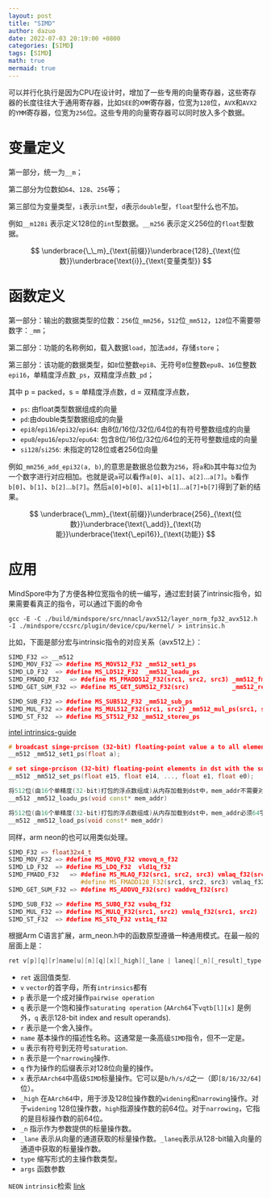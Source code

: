 ```yaml
---
layout: post
title: "SIMD"
author: dazuo
date: 2022-07-03 20:19:00 +0800
categories: [SIMD]
tags: [SIMD]
math: true
mermaid: true
---
```



可以并行化执行是因为CPU在设计时，增加了一些专用的向量寄存器，这些寄存器的长度往往大于通用寄存器，比如`SEE`的`XMM`寄存器，位宽为`128`位，`AVX`和`AVX2`的`YMM`寄存器，位宽为`256`位。这些专用的向量寄存器可以同时放入多个数据。



# 变量定义

第一部分，统一为`__m`；

第二部分为位数如`64`、`128`、`256`等；

第三部位为变量类型，`i`表示`int`型，`d`表示`double`型，`float`型什么也不加。

例如`__m128i` 表示定义128位的`int`型数据。`__m256` 表示定义256位的`float`型数据。


$$
\underbrace{\_\_m}_{\text{前缀}}\underbrace{128}_{\text{位数}}\underbrace{\text{i}}_{\text{变量类型}}
$$


# 函数定义

第一部分：输出的数据类型的位数：`256`位`_mm256`，`512`位`_mm512`，`128`位不需要带数字：`_mm`；

第二部分：功能的名称例如，载入数据`load`，加法`add`，存储`store`；

第三部分：该功能的数据类型，如`8`位整数`epi8`、无符号`8`位整数`epu8`、`16`位整数`epi16`，单精度浮点数`_ps`，双精度浮点数`_pd`；

其中 p = packed，s = 单精度浮点数，d = 双精度浮点数，

- `ps`: 由float类型数据组成的向量
- `pd`:由double类型数据组成的向量
- `epi8`/`epi16`/`epi32`/`epi64`: 由8位/16位/32位/64位的有符号整数组成的向量
- `epu8`/`epu16`/`epu32`/`epu64`: 包含8位/16位/32位/64位的无符号整数组成的向量
- `si128`/`si256`: 未指定的128位或者256位向量



例如`_mm256_add_epi32(a, b)`,的意思是数据总位数为`256`，将`a`和`b`其中每`32`位为一个数字进行对应相加。也就是说`a`可以看作`a[0]`、`a[1]`、`a[2]`...`a[7]`。`b`看作`b[0]`、`b[1]`、`b[2]`...`b[7]`。然后`a[0]+b[0]`、`a[1]+b[1]`...`a[7]+b[7]`得到了新的结果。


$$
\underbrace{\_mm}_{\text{前缀}}\underbrace{256}_{\text{位数}}\underbrace{\text{\_add}}_{\text{功能}}\underbrace{\text{\_epi16}}_{\text{功能}}
$$



# 应用

MindSpore中为了方便各种位宽指令的统一编写，通过宏封装了intrinsic指令，如果需要看真正的指令，可以通过下面的命令

```shell
gcc -E -C ./build/mindspore/src/nnacl/avx512/layer_norm_fp32_avx512.h -I ./mindspore/ccsrc/plugin/device/cpu/kernel/ > intrinsic.h
```

比如，下面是部分宏与intrinsic指令的对应关系（avx512上）：

```c++
SIMD_F32 => __m512
SIMD_MOV_F32 => #define MS_MOV512_F32 _mm512_set1_ps
SIMD_LD_F32  => #define MS_LD512_F32  _mm512_loadu_ps
SIMD_FMADD_F32   => #define MS_FMADD512_F32(src1, src2, src3) _mm512_fmadd_ps(src1, src2, src3)
SIMD_GET_SUM_F32 => #define MS_GET_SUM512_F32(src) 		      _mm512_reduce_add_ps(src)

SIMD_SUB_F32 => #define MS_SUB512_F32 _mm512_sub_ps
SIMD_MUL_F32 => #define MS_MUL512_F32(src1, src2) _mm512_mul_ps(src1, src2)
SIMD_ST_F32  => #define MS_ST512_F32 _mm512_storeu_ps
```



[intel intrinsics-guide](https://www.intel.com/content/www/us/en/docs/intrinsics-guide/index.html)

```c++
# broadcast singe-prcison (32-bit) floating-point value a to all elements of dst
__m512 _mm512_set1_ps(float a);

# set singe-prcison (32-bit) floating-point elements in dst with the supplied values.
__m512 _mm512_set_ps(float e15, float e14, ..., float e1, float e0);

将512位(由16个单精度(32-bit)打包的浮点数组成)从内存加载到dst中，mem_addr不需要对齐。
__m512 _mm512_loadu_ps(void const* mem_addr)

将512位(由16个单精度(32-bit)打包的浮点数组成)从内存加载到dst中，mem_addr必须64字节对齐，否则可能会产生通用保护异常。
__m512 _mm512_load_ps(void const* mem_addr)
```



同样，arm neon的也可以用类似处理。

```cpp
SIMD_F32 => float32x4_t
SIMD_MOV_F32 => #define MS_MOVQ_F32 vmovq_n_f32
SIMD_LD_F32  => #define MS_LDQ_F32  vld1q_f32
SIMD_FMADD_F32   => #define MS_MLAQ_F32(src1, src2, src3) vmlaq_f32(src1, src2, src3)
                    #define MS_FMADD128_F32(src1, src2, src3) vmlaq_f32(src3, src1, src2)
SIMD_GET_SUM_F32 => #define MS_ADDVQ_F32(src) vaddvq_f32(src)

SIMD_SUB_F32 => #define MS_SUBQ_F32 vsubq_f32
SIMD_MUL_F32 => #define MS_MULQ_F32(src1, src2) vmulq_f32(src1, src2)
SIMD_ST_F32  => #define MS_STQ_F32 vst1q_f32
```



根据Arm C语言扩展，arm_neon.h中的函数原型遵循一种通用模式。在最一般的层面上是：

```c++
ret v[p][q][r]name[u][n][q][x][_high][_lane | laneq][_n][_result]_type(args)
```

- `ret`  返回值类型.
- `v`    `vector`的首字母，所有`intrinsics`都有
- `p`   表示是一个成对操作`pairwise operation`
- `q`   表示是一个饱和操作`saturating operation` (`AArch64`下`vqtb[l][x]` 是例外，`q` 表示128-bit index and result operands).
- `r`   表示是一个舍入操作。
- `name`  基本操作的描述性名称。这通常是一条高级`SIMD`指令，但不一定是。
- `u`  表示有符号到无符号`saturation`.
- `n`  表示是一个`narrowing`操作.
- `q`  作为操作的后缀表示对128位向量的操作。
- `x`  表示`AArch64`中高级`SIMD`标量操作。它可以是`b/h/s/d`之一（即`[8/16/32/64]`位）。
- `_high`   在`AArch64`中，用于涉及128位操作数的`widening`和`narrowing`操作。对于`widening` 128位操作数，`high`指源操作数的前64位。对于`narrowing`，它指的是目标操作数的前64位。
- `_n`   指示作为参数提供的标量操作数。
- `_lane`  表示从向量的通道获取的标量操作数。`_laneq`表示从128-bit输入向量的通道中获取的标量操作数。
- `type`   缩写形式的主操作数类型。
- `args`   函数参数



`NEON` `intrinsic`检索 [link](https://developer.arm.com/architectures/instruction-sets/intrinsics/)

